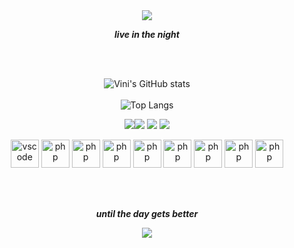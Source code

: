 <div id="header" align="center">
  <img src="https://i.pinimg.com/originals/22/da/c7/22dac70c412e3afdb923eaf4cc6b9d59.gif"/>
</div>


<div id="header2" align="center">
  <p><b><i>live in the night</i></b></p> <br><br>


   ![Vini's GitHub stats](https://github-readme-stats-sigma-five.vercel.app/api?username=vinicius-ratzke&show_icons=true&theme=tokyonight) <br> <br>
   ![Top Langs](https://github-readme-stats-sigma-five.vercel.app/api/top-langs/?username=vinicius-ratzke&theme=tokyonight)

   [<img src="https://img.shields.io/badge/twitter-%231DA1F2.svg?&style=for-the-badge&logo=twitter&logoColor=black" />](https://twitter.com/Vinixdddd)[<img src =            "https://img.shields.io/badge/instagram-%23E4405F.svg?&style=for-the-badge&logo=instagram&logoColor=black">](https://www.instagram.com/viniratzke/) [<img src =          "https://img.shields.io/badge/facebook-%231877F2.svg?&style=for-the-badge&logo=facebook&logoColor=black">](https://www.facebook.com/vinicius.ratzkeservelo) [<img src    =  "https://img.shields.io/badge/discord-%231877F2.svg?&style=for-the-badge&logo=discord&logoColor=black">](https://discord.com/users/371069087171870730/)
</div>
  


<p align="center">
<img src="https://cdn.jsdelivr.net/gh/devicons/devicon/icons/vscode/vscode-original.svg" alt="vscode" width="45" height="45"/>
<img src="https://cdn.jsdelivr.net/gh/devicons/devicon/icons/javascript/javascript-original.svg" alt="php" width="45" height="45"/>
<img src="https://cdn.jsdelivr.net/gh/devicons/devicon/icons/css3/css3-original.svg" alt="php" width="45" height="45"/>
<img src="https://cdn.jsdelivr.net/gh/devicons/devicon/icons/html5/html5-original.svg" alt="php" width="45" height="45"/>
<img src="https://cdn.jsdelivr.net/gh/devicons/devicon/icons/java/java-original.svg" alt="php" width="45" height="45"/>
<img src="https://cdn.jsdelivr.net/gh/devicons/devicon/icons/php/php-original.svg" alt="php" width="45" height="45"/>
<img src="https://cdn.jsdelivr.net/gh/devicons/devicon/icons/mysql/mysql-original.svg" alt="php" width="45" height="45"/>
<img src="https://cdn.jsdelivr.net/gh/devicons/devicon/icons/c/c-original.svg" alt="php" width="45" height="45"/>
<img src="https://cdn.jsdelivr.net/gh/devicons/devicon/icons/python/python-original.svg" alt="php" width="45" height="45"/></p> <br><br>


  
  
<div id="header4" align="center">
  <p><b><i>until the day gets better</i></b></p>
  <img src="https://preview.redd.it/asxhfnvdvmb21.gif?width=540&auto=webp&s=7886a90135eb411f1dcb64c6df49d87651b22c20"/>
</div>
  
  
 

